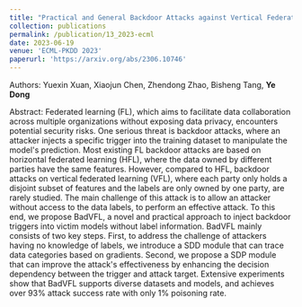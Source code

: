 ```yaml
---
title: "Practical and General Backdoor Attacks against Vertical Federated Learning"
collection: publications
permalink: /publication/13_2023-ecml
date: 2023-06-19
venue: 'ECML-PKDD 2023'
paperurl: 'https://arxiv.org/abs/2306.10746'
---
```

Authors: Yuexin Xuan, Xiaojun Chen, Zhendong Zhao, Bisheng Tang, **Ye Dong**

Abstract: Federated learning (FL), which aims to facilitate data collaboration across multiple organizations without exposing data privacy, encounters potential security risks. One serious threat is backdoor attacks, where an attacker injects a specific trigger into the training dataset to manipulate the model's prediction. Most existing FL backdoor attacks are based on horizontal federated learning (HFL), where the data owned by different parties have the same features. However, compared to HFL, backdoor attacks on vertical federated learning (VFL), where each party only holds a disjoint subset of features and the labels are only owned by one party, are rarely studied. The main challenge of this attack is to allow an attacker without access to the data labels, to perform an effective attack. To this end, we propose BadVFL, a novel and practical approach to inject backdoor triggers into victim models without label information. BadVFL mainly consists of two key steps. First, to address the challenge of attackers having no knowledge of labels, we introduce a SDD module that can trace data categories based on gradients. Second, we propose a SDP module that can improve the attack's effectiveness by enhancing the decision dependency between the trigger and attack target. Extensive experiments show that BadVFL supports diverse datasets and models, and achieves over 93% attack success rate with only 1% poisoning rate.